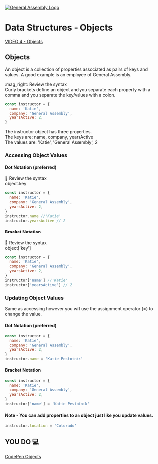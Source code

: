 [![General Assembly Logo](https://camo.githubusercontent.com/1a91b05b8f4d44b5bbfb83abac2b0996d8e26c92/687474703a2f2f692e696d6775722e636f6d2f6b6538555354712e706e67)](https://generalassemb.ly)

# Data Structures - Objects

[VIDEO 4 - Objects]()

## Objects

<p>An object is a collection of properties associated as pairs of keys and values.  A good example is an employee of General Assembly.</p>
:mag_right: Review the syntax <br>
Curly brackets define an object and you separate each property with a comma and you separate the key/values with a colon.

```js
const instructor = {
  name: 'Katie',
  company: 'General Assembly',
  yearsActive: 2,
}
```
<p>The instructor object has three properties.<br>
The keys are: name, company, yearsActive<br>
The values are: 'Katie', 'General Assembly', 2</p>

### Accessing Object Values

#### Dot Notation (preferred)
:mag_right: Review the syntax <br>
object.key

```js
const instructor = {
  name: 'Katie',
  company: 'General Assembly',
  yearsActive: 2,
}
instructor.name //'Katie'
instructor.yearsActive // 2
```

#### Bracket Notation
:mag_right: Review the syntax <br>
object['key']

```js
const instructor = {
  name: 'Katie',
  company: 'General Assembly',
  yearsActive: 2,
}
instructor['name'] //'Katie'
instructor['yearsActive'] // 2
```

### Updating Object Values
<p>Same as accessing however you will use the assignment operator (=) to change the value.</p>

#### Dot Notation (preferred)

```js
const instructor = {
  name: 'Katie',
  company: 'General Assembly',
  yearsActive: 2,
}
instructor.name = 'Katie Pestotnik'
```
#### Bracket Notation
```js
const instructor = {
  name: 'Katie',
  company: 'General Assembly',
  yearsActive: 2,
}
instructor['name'] = 'Katie Pestotnik'
```
#### Note - You can add properties to an object just like you update values.
```js
instructor.location = 'Colorado'

```

## YOU DO :computer:

[CodePen Objects](https://codepen.io/Katie22/pen/XWGMWmG)